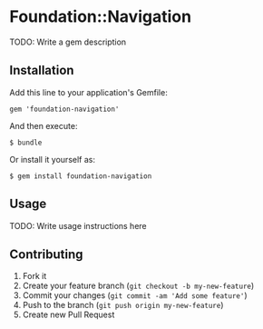 # Foundation::Navigation

TODO: Write a gem description

## Installation

Add this line to your application's Gemfile:

    gem 'foundation-navigation'

And then execute:

    $ bundle

Or install it yourself as:

    $ gem install foundation-navigation

## Usage

TODO: Write usage instructions here

## Contributing

1. Fork it
2. Create your feature branch (`git checkout -b my-new-feature`)
3. Commit your changes (`git commit -am 'Add some feature'`)
4. Push to the branch (`git push origin my-new-feature`)
5. Create new Pull Request
